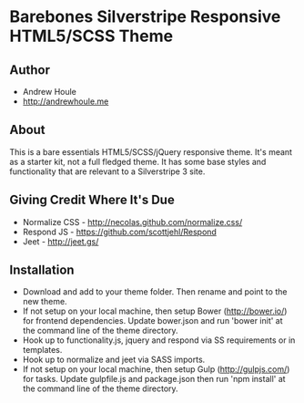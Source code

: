 Barebones Silverstripe Responsive HTML5/SCSS Theme
====================

## Author
* Andrew Houle
* http://andrewhoule.me

## About
This is a bare essentials HTML5/SCSS/jQuery responsive theme. It's meant as a starter kit, not a full fledged theme. It has some base styles and functionality that are relevant to a Silverstripe 3 site.

## Giving Credit Where It's Due
* Normalize CSS - http://necolas.github.com/normalize.css/
* Respond JS - https://github.com/scottjehl/Respond
* Jeet - http://jeet.gs/

## Installation
* Download and add to your theme folder. Then rename and point to the new theme.
* If not setup on your local machine, then setup Bower (http://bower.io/) for frontend dependencies. Update bower.json and run 'bower init' at the command line of the theme directory.
* Hook up to functionality.js, jquery and respond via SS requirements or in templates.
* Hook up to normalize and jeet via SASS imports.
* If not setup on your local machine, then setup Gulp (http://gulpjs.com/) for tasks. Update gulpfile.js and package.json then run 'npm install' at the command line of the theme directory.